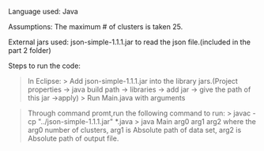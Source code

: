 Language used: Java

Assumptions: 
The maximum # of clusters is taken 25.

External jars used:
json-simple-1.1.1.jar to read the json file.(included in the part 2 folder)

Steps to run the code:
> In Eclipse:
	> Add json-simple-1.1.1.jar into the library jars.(Project properties -> java build path -> libraries -> add jar -> give the path of this jar ->apply)
	> Run Main.java with arguments  <numberOfClusters> <initialSeedsFile> <TweetsDataFile> <outputFile>

> Through command promt,run the following command to run:
    > javac -cp "../json-simple-1.1.1.jar"  *.java
	> java  Main arg0 arg1 arg2
   where the arg0 number of clusters, arg1 is Absolute path of data set, arg2 is Absolute path of output file.
